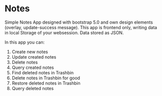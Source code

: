 # Notes
Simple Notes App designed with bootstrap 5.0 and own design elements (overlay, update-success message).
This app is frontend only, writing data in local Storage of your websession. Data stored as JSON.

In this app you can:

1) Create new notes
2) Update created notes
3) Delete notes
4) Query created notes
5) Find deleted notes in Trashbin
6) Delete notes in Trashbin for good
7) Restore deleted notes in Trashbin
8) Query deleted notes
